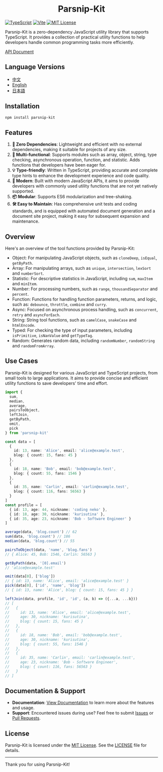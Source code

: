 # <center> Parsnip-Kit

[![TypeScript](https://img.shields.io/badge/TypeScript-v5.7.2-blue)](https://www.typescriptlang.org/) [![Vite](https://img.shields.io/badge/Vite-v6.1.0-7D85FF)](https://vite.dev/) [![MIT License](https://img.shields.io/badge/license-MIT-green)](LICENSE)

Parsnip-Kit is a zero-dependency JavaScript utility library that supports TypeScript. It provides a collection of practical utility functions to help developers handle common programming tasks more efficiently.

[API Document](https://littlerangifertarandus.github.io/parsnip-kit/)

## Language Versions
- [中文](README.zh.md)
- [English](README.md)
- [日本語](README.ja.md)

## Installation
```sh
npm install parsnip-kit
```

## Features
1. **🧳 Zero Dependencies**: Lightweight and efficient with no external dependencies, making it suitable for projects of any size.
2. **🔩 Multi-functional**: Supports modules such as array, object, string, type checking, asynchronous operation, function, and statistic. Adds functions that developers have been eager for.
3. **💡 Type-friendly**: Written in TypeScript, providing accurate and complete type hints to enhance the development experience and code quality.
4. **🚀 Modern**: Built with modern JavaScript APIs, it aims to provide developers with commonly used utility functions that are not yet natively supported.
5. **📦 Modular**: Supports ES6 modularization and tree-shaking.
6. **🛠️ Easy to Maintain**: Has comprehensive unit tests and coding standards, and is equipped with automated document generation and a document site project, making it easy for subsequent expansion and maintenance.

## Overview

Here's an overview of the tool functions provided by Parsnip-Kit:
- Object: For manipulating JavaScript objects, such as `cloneDeep`, `isEqual`, `getByPath`.
- Array: For manipulating arrays, such as `unique`, `intersection`, `lexSort` and `numberSort`.
- Statistic: For descriptive statistics in JavaScript, including `sum`, `maxItem` and `minItem`.
- Number: For processing numbers, such as `range`, `thousandSeparator` and `percent`.
- Function: Functions for handling function parameters, returns, and logic, such as: `debounce`, `throttle`, `combine` and `curry`.
- Async: Focused on asynchronous process handling, such as `concurrent`, `retry` and `asyncForEach`.
- String: String tool functions, such as `camelCase`, `snakeCase` and `htmlEncode`.
- Typed: For checking the type of input parameters, including `isPrimitive`, `isNanValue` and `getTypeTag`.
- Random: Generates random data, including `randomNumber`, `randomString` and `randomFromArray`.

## Use Cases
Parsnip-Kit is designed for various JavaScript and TypeScript projects, from small tools to large applications. It aims to provide concise and efficient utility functions to save developers' time and effort.

```typescript
import {
  sum,
  median,
  average,
  pairsToObject,
  leftJoin,
  getByPath,
  omit,
  pick
} from 'parsnip-kit'

const data = [
  {
    id: 13, name: 'Alice', email: 'alice@example.test',
    blog: { count: 15, fans: 45 }
  },
  {
    id: 18, name: 'Bob', email: 'bob@example.test',
    blog: { count: 55, fans: 1546 }
  },
  {
    id: 35, name: 'Carlin', email: 'carlin@example.test',
    blog: { count: 116, fans: 56563 }
  }
]
const profile = [
  { id: 13, age: 44, nickname: 'coding neko' },
  { id: 18, age: 30, nickname: 'kurisutina' },
  { id: 35, age: 23, nickname: 'Bob - Software Engineer' }
]

average(data, 'blog.count') // 62
sum(data, 'blog.count') // 186
median(data, 'blog.count') // 55

pairsToObject(data, 'name', 'blog.fans')
// { Alice: 45, Bob: 1546, Carlin: 56563 }

getByPath(data, '[0].email')
// 'alice@example.test'

omit(data[0], ['blog'])
// { id: 13, name: 'Alice', email: 'alice@example.test' }
pick(data[0], ['id', 'name', 'blog'])
// { id: 13, name: 'Alice', blog: { count: 15, fans: 45 } }

leftJoin(data, profile, 'id', 'id', (a, b) => ({...a, ...b}))
// [
//   {
//     id: 13, name: 'Alice', email: 'alice@example.test',
//     age: 30, nickname: 'kurisutina',
//     blog: { count: 15, fans: 45 }
//   },
//   {
//     id: 18, name: 'Bob', email: 'bob@example.test',
//     age: 30, nickname: 'kurisutina',
//     blog: { count: 55, fans: 1546 }
//   },
//   {
//     id: 35, name: 'Carlin', email: 'carlin@example.test',
//     age: 23, nickname: 'Bob - Software Engineer',
//     blog: { count: 116, fans: 56563 }
//   }
// ]
```

## Documentation & Support
- **Documentation**: [View Documentation](https://littlerangifertarandus.github.io/parsnip-kit/) to learn more about the features and usage.
- **Support**: Encountered issues during use? Feel free to submit [Issues](https://github.com/LittleRangiferTarandus/parsnip-kit/issues) or [Pull Requests](https://github.com/LittleRangiferTarandus/parsnip-kit/pulls).

## License
Parsnip-Kit is licensed under the [MIT License](LICENSE). See the [LICENSE](LICENSE) file for details.

---

Thank you for using Parsnip-Kit!